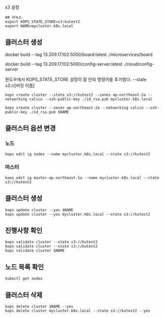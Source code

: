 s3 설정

```shell
## 리눅스
export KOPS_STATE_STORE=s3:kutest2
export NAME=mycluster.k8s.local
```

## 클러스터 생성


docker build --tag 13.209.17.102:5000/board:latest ./microservices/board

docker build --tag 13.209.17.102:5000/config-server:latest ./cloud/config-server

윈도우에서 KOPS_STATE_STORE 설정이 잘 안되 명령어를 추가했다.  --state s3://[버킷 이름]

```shell
kops create cluster --state s3://kutest2 --zones ap-northeast-2a --networking calico --ssh-public-key ./id_rsa.pub mycluster.k8s.local

kops create cluster --zones ap-northeast-2a --networking calico --ssh-public-key ./id_rsa.pub $NAME
```

## 클러스터 옵션 변경

### 노드

```shell
kops edit ig nodes --name mycluster.k8s.local --state s3://kutest2
```

### 마스터

```shell
kops edit ig master-ap-northeast-1a --name mycluster.k8s.local --state s3://kutest2
```

## 클러스터 생성

```shell
kops update cluster --yes $NAME
kops update cluster --yes mycluster.k8s.local --state s3://kutest2
```


## 진행사항 확인
```shell
kops validate cluster --state s3://kutest2
kops validate cluster --state s3://kutest2
kops validate cluster $NAME
```

## 노드 목록 확인
```shell
kubectl get nodes
```

## 클러스터 삭제
```shell
kops delete cluster $NAME --yes
kops delete cluster mycluster.k8s.local --state s3://kutest2 --yes
```